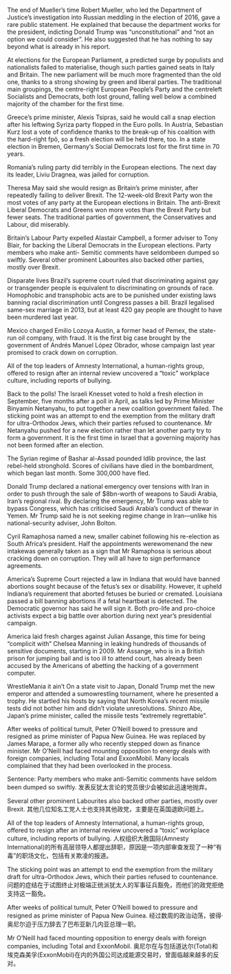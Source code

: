 The end of Mueller’s time
Robert Mueller, who led the Department of Justice’s investigation into Russian meddling in the election of 2016, gave a rare public statement. He explained that because the department works for the president, indicting Donald Trump was “unconstitutional” and “not an option we could consider”. He also suggested that he has nothing to say beyond what is already in his report.

At elections for the European Parliament, a predicted surge by populists and nationalists failed to materialise, though such parties gained seats in Italy and Britain. The new parliament will be much more fragmented than the old one, thanks to a strong showing by green and liberal parties. The traditional main groupings, the centre-right European People’s Party and the centreleft Socialists and Democrats, both lost ground, falling well below a combined majority of the chamber for the first time.

Greece’s prime minister, Alexis Tsipras, said he would call a snap election after his leftwing Syriza party flopped in the Euro polls. In Austria, Sebastian Kurz lost a vote of confidence thanks to the break-up of his coalition with the hard-right fpö, so a fresh election will be held there, too. In a state election in Bremen, Germany’s Social Democrats lost for the first time in 70 years.

Romania’s ruling party did terribly in the European elections. The next day its leader, Liviu Dragnea, was jailed for corruption.

Theresa May said she would resign as Britain’s prime minister, after repeatedly failing to deliver Brexit. The 12-week-old Brexit Party won the most votes of any party at the European elections in Britain. The anti-Brexit Liberal Democrats and Greens won more votes than the Brexit Party but fewer seats. The traditional parties of government, the Conservatives and Labour, did miserably.

Britain’s Labour Party expelled Alastair Campbell, a former adviser to Tony Blair, for backing the Liberal Democrats in the European elections. Party members who make anti- Semitic comments have seldombeen dumped so swiftly. Several other prominent Labourites also backed other parties, mostly over Brexit.

Disparate lives
Brazil’s supreme court ruled that discriminating against gay or transgender people is equivalent to discriminating on grounds of race. Homophobic and transphobic acts are to be punished under existing laws banning racial discrimination until Congress passes a bill. Brazil legalised same-sex marriage in 2013, but at least 420 gay people are thought to have been murdered last year.

Mexico charged Emilio Lozoya Austin, a former head of Pemex, the state-run oil company, with fraud. It is the first big case brought by the government of Andrés Manuel López Obrador, whose campaign last year promised to crack down on corruption.

All of the top leaders of Amnesty International, a human-rights group, offered to resign after an internal review uncovered a “toxic” workplace culture, including reports of bullying.

Back to the polls!
The Israeli Knesset voted to hold a fresh election in September, five months after a poll in April, as talks led by Prime Minister Binyamin Netanyahu, to put together a new coalition government failed. The sticking point was an attempt to end the exemption from the military draft for ultra-Orthodox Jews, which their parties refused to countenance. Mr Netanyahu pushed for a new election rather than let another party try to form a government. It is the first time in Israel that a governing majority has not been formed after an election.

The Syrian regime of Bashar al-Assad pounded Idlib province, the last rebel-held stronghold. Scores of civilians have died in the bombardment, which began last month. Some 300,000 have fled.

Donald Trump declared a national emergency over tensions with Iran in order to push through the sale of $8bn-worth of weapons to Saudi Arabia, Iran’s regional rival. By declaring the emergency, Mr Trump was able to bypass Congress, which has criticised Saudi Arabia’s conduct of thewar in Yemen. Mr Trump said he is not seeking regime change in Iran—unlike his national-security adviser, John Bolton.

Cyril Ramaphosa named a new, smaller cabinet following his re-election as South Africa’s president. Half the appointments werewomenand the new intakewas generally taken as a sign that Mr Ramaphosa is serious about cracking down on corruption. They will all have to sign performance agreements.

America’s Supreme Court rejected a law in Indiana that would have banned abortions sought because of the fetus’s sex or disability. However, it upheld Indiana’s requirement that aborted fetuses be buried or cremated. Louisiana passed a bill banning abortions if a fetal heartbeat is detected. The Democratic governor has said he will sign it. Both pro-life and pro-choice activists expect a big battle over abortion during next year’s presidential campaign.

America laid fresh charges against Julian Assange, this time for being “complicit with” Chelsea Manning in leaking hundreds of thousands of sensitive documents, starting in 2009. Mr Assange, who is in a British prison for jumping bail and is too ill to attend court, has already been accused by the Americans of abetting the hacking of a government computer.

WrestleMania it ain’t
On a state visit to Japan, Donald Trump met the new emperor and attended a sumowrestling tournament, where he presented a trophy. He startled his hosts by saying that North Korea’s recent missile tests did not bother him and didn’t violate unresolutions. Shinzo Abe, Japan’s prime minister, called the missile tests “extremely regrettable”.


After weeks of political tumult, Peter O’Neill bowed to pressure and resigned as prime minister of Papua New Guinea. He was replaced by James Marape, a former ally who recently stepped down as finance minister. Mr O’Neill had faced mounting opposition to energy deals with foreign companies, including Total and ExxonMobil. Many locals complained that they had been overlooked in the process.

Sentence:
Party members who make anti-Semitic comments have seldom been dumped so swiftly.
发表反犹太言论的党员很少会被如此迅速地抛弃。

Several other prominent Labourites also backed other parties, mostly over Brexit.
其他几位知名工党人士也支持其他政党，主要是在英国退欧问题上。

All of the top leaders of Amnesty International, a human-rights group, offered to resign after an internal review uncovered a “toxic” workplace culture, including reports of bullying.
人权组织大赦国际(Amnesty International)的所有高层领导人都提出辞职，原因是一项内部审查发现了一种“有毒”的职场文化，包括有关欺凌的报道。

The sticking point was an attempt to end the exemption from the military draft for ultra-Orthodox Jews, which their parties refused to countenance.
问题的症结在于试图终止对极端正统派犹太人的军事征兵豁免，而他们的政党拒绝支持这一豁免。

After weeks of political tumult, Peter O’Neill bowed to pressure and resigned as prime minister of Papua New Guinea.
经过数周的政治动荡，彼得·奥尼尔迫于压力辞去了巴布亚新几内亚总理一职。

Mr O’Neill had faced mounting opposition to energy deals with foreign companies, including Total and ExxonMobil.
奥尼尔在与包括道达尔(Total)和埃克森美孚(ExxonMobil)在内的外国公司达成能源交易时，曾面临越来越多的反对。